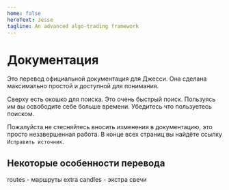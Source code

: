 ```yaml
---
home: false
heroText: Jesse
tagline: An advanced algo-trading framework
---
```


# Документация

Это перевод официальной документация для Джесси. Она сделана максимально простой и доступной для понимания.

Сверху есть окошко для поиска. Это очень быстрый поиск. Пользуясь им вы освободите себе больше времени. Убедитесь что пользуетесь поиском.

Пожалуйста не стесняйтесь вносить изменения в документацию, это просто незавершенная работа. В конце всех страниц вы найдёте ссылку `Исправить источник`.

## Некоторые особенности перевода

routes - маршруты
extra candles - экстра свечи